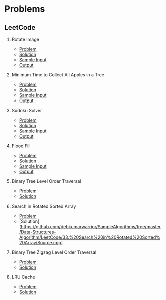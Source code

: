 # Problems
## LeetCode
1. Rotate Image 
	- [Problem](https://leetcode.com/problems/rotate-image/)
	- [Solution](https://github.com/debkumarwarrior/SampleAlgorithms/tree/master/Data-Structures-Algorithm/LeetCode/48.%20Rotate%20Image/Source.cpp)
	- [Sample Input](https://github.com/debkumarwarrior/SampleAlgorithms/tree/master/Data-Structures-Algorithm/LeetCode/48.%20Rotate%20Image/input.txt)
	- [Output](https://github.com/debkumarwarrior/SampleAlgorithms/tree/master/Data-Structures-Algorithm/LeetCode/48.%20Rotate%20Image/output.txt)

2. Minimum Time to Collect All Apples in a Tree
	- [Problem](https://leetcode.com/problems/minimum-time-to-collect-all-apples-in-a-tree/)
	- [Solution](https://github.com/debkumarwarrior/SampleAlgorithms/tree/master/Data-Structures-Algorithm/LeetCode/1443.%20Minimum%20Time%20to%20Collect%20All%20Apples%20in%20a%20Tree/Source.cpp)
	- [Sample Input](https://github.com/debkumarwarrior/SampleAlgorithms/tree/master/Data-Structures-Algorithm/LeetCode/1443.%20Minimum%20Time%20to%20Collect%20All%20Apples%20in%20a%20Tree/input.txt)
	- [Output](https://github.com/debkumarwarrior/SampleAlgorithms/tree/master/Data-Structures-Algorithm/LeetCode/1443.%20Minimum%20Time%20to%20Collect%20All%20Apples%20in%20a%20Tree/output.txt)

3. Sudoku Solver
	- [Problem](https://leetcode.com/problems/sudoku-solver/)
	- [Solution](https://github.com/debkumarwarrior/SampleAlgorithms/tree/master/Data-Structures-Algorithm/LeetCode/37.%20Sudoku%20Solver/Source.cpp)
	- [Sample Input](https://github.com/debkumarwarrior/SampleAlgorithms/tree/master/Data-Structures-Algorithm/LeetCode/37.%20Sudoku%20Solver/input.txt)
	- [Output](https://github.com/debkumarwarrior/SampleAlgorithms/tree/master/Data-Structures-Algorithm/LeetCode/37.%20Sudoku%20Solver/output.txt)

4. Flood Fill
	- [Problem](https://leetcode.com/problems/sudoku-solver/)
	- [Solution](https://github.com/debkumarwarrior/SampleAlgorithms/tree/master/Data-Structures-Algorithm/LeetCode/733.%20Flood%20Fill/Source.cpp)
	- [Sample Input](https://github.com/debkumarwarrior/SampleAlgorithms/tree/master/Data-Structures-Algorithm/LeetCode/733.%20Flood%20Fill/input.txt)
	- [Output](https://github.com/debkumarwarrior/SampleAlgorithms/tree/master/Data-Structures-Algorithm/LeetCode/733.%20Flood%20Fill/output.txt)

5. Binary Tree Level Order Traversal
	- [Problem](https://leetcode.com/problems/binary-tree-level-order-traversal-ii/)
	- [Solution](https://github.com/debkumarwarrior/SampleAlgorithms/tree/master/Data-Structures-Algorithm/LeetCode/107.%20Binary%20Tree%20Level%20Order%20Traversal%20II/Source.cpp)

6. Search in Rotated Sorted Array
	- [Problem](https://leetcode.com/problems/search-in-rotated-sorted-array/)
	- [Solution](https://github.com/debkumarwarrior/SampleAlgorithms/tree/master/Data-Structures-Algorithm/LeetCode/33.%20Search%20in%20Rotated%20Sorted%20Array/Source.cpp]
7. Binary Tree Zigzag Level Order Traversal
	- [Problem](https://leetcode.com/problems/binary-tree-zigzag-level-order-traversal/)
	- [Solution](https://github.com/debkumarwarrior/SampleAlgorithms/tree/master/Data-Structures-Algorithm/LeetCode/103.%20Binary%20Tree%20Zigzag%20Level%20Order%20Traversal/Source.cpp)
8. LRU Cache
	- [Problem](https://leetcode.com/problems/lru-cache/)
	- [Solution](https://github.com/debkumarwarrior/SampleAlgorithms/tree/master/Data-Structures-Algorithm/LeetCode/146.%20LRU%20Cache/Source.cpp)
